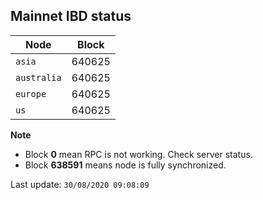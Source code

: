 ## **Mainnet** IBD status


Node | Block
--- | ---
`asia` | 640625
`australia` | 640625
`europe` | 640625
`us` | 640625


**Note**
* Block **0** mean RPC is not working. Check server status.
* Block **638591** means node is fully synchronized.


Last update: `30/08/2020 09:08:09`
